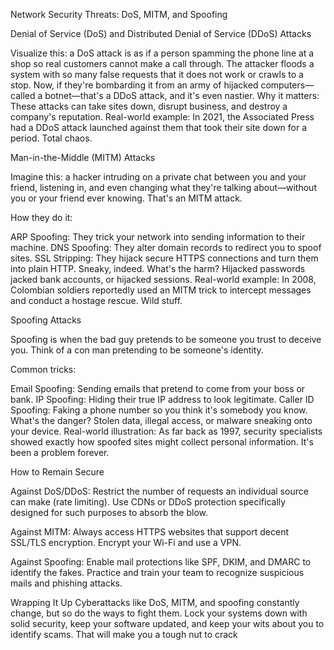 

Network Security Threats: DoS, MITM, and Spoofing





Denial of Service (DoS) and Distributed Denial of Service (DDoS) Attacks
 

Visualize this: a DoS attack is as if a person spamming the phone line at a shop so real customers cannot make a call through. The attacker floods a system with so many false requests that it does not work or crawls to a stop. Now, if they're bombarding it from an army of hijacked computers—called a botnet—that's a DDoS attack, and it's even nastier.
Why it matters: These attacks can take sites down, disrupt business, and destroy a company's reputation.
Real-world example: In 2021, the Associated Press had a DDoS attack launched against them that took their site down for a period. Total chaos.






Man-in-the-Middle (MITM) Attacks
 

Imagine this: a hacker intruding on a private chat between you and your friend, listening in, and even changing what they're talking about—without you or your friend ever knowing. That's an MITM attack.

How they do it:

ARP Spoofing: They trick your network into sending information to their machine.
DNS Spoofing: They alter domain records to redirect you to spoof sites.
SSL Stripping: They hijack secure HTTPS connections and turn them into plain HTTP. Sneaky, indeed.
What's the harm? Hijacked passwords jacked bank accounts, or hijacked sessions.
Real-world example: In 2008, Colombian soldiers reportedly used an MITM trick to intercept messages and conduct a hostage rescue. Wild stuff.







Spoofing Attacks
 

Spoofing is when the bad guy pretends to be someone you trust to deceive you. Think of a con man pretending to be someone's identity.

Common tricks:

Email Spoofing: Sending emails that pretend to come from your boss or bank.
IP Spoofing: Hiding their true IP address to look legitimate.
Caller ID Spoofing: Faking a phone number so you think it's somebody you know.
What's the danger? Stolen data, illegal access, or malware sneaking onto your device.
Real-world illustration: As far back as 1997, security specialists showed exactly how spoofed sites might collect personal information. It's been a problem forever.


How to Remain Secure

Against DoS/DDoS:
Restrict the number of requests an individual source can make (rate limiting).
Use CDNs or DDoS protection specifically designed for such purposes to absorb the blow.

Against MITM:
Always access HTTPS websites that support decent SSL/TLS encryption.
Encrypt your Wi-Fi and use a VPN.

Against Spoofing:
Enable mail protections like SPF, DKIM, and DMARC to identify the fakes.
Practice and train your team to recognize suspicious mails and phishing attacks.

Wrapping It Up
Cyberattacks like DoS, MITM, and spoofing constantly change, but so do the ways to fight them. Lock your systems down with solid security, keep your software updated, and keep your wits about you to identify scams. That will make you a tough nut to crack
